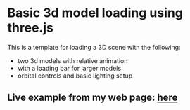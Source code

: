 # Basic 3d model loading using three.js
This is a template for loading a 3D scene with the following:
* two 3d models with relative animation
* with a loading bar for larger models
* orbital controls and basic lighting setup

## Live example from my web page: [here](https://kentv.info/3dworlds/covidnighthawks/ ) 
